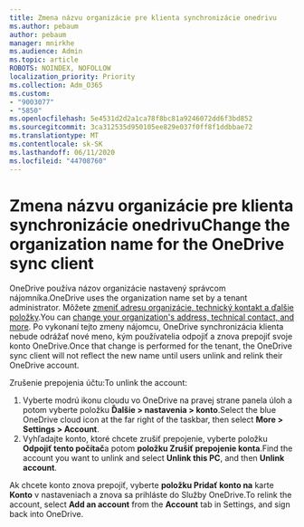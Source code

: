 ```yaml
---
title: Zmena názvu organizácie pre klienta synchronizácie onedrivu
ms.author: pebaum
author: pebaum
manager: mnirkhe
ms.audience: Admin
ms.topic: article
ROBOTS: NOINDEX, NOFOLLOW
localization_priority: Priority
ms.collection: Adm_O365
ms.custom:
- "9003077"
- "5850"
ms.openlocfilehash: 5e4531d2d2a1ca78f8bc81a9246072dd6f3bd852
ms.sourcegitcommit: 3ca312535d950105ee829e037f0ff8f1ddbbae72
ms.translationtype: MT
ms.contentlocale: sk-SK
ms.lasthandoff: 06/11/2020
ms.locfileid: "44708760"
---
```

# <a name="change-the-organization-name-for-the-onedrive-sync-client"></a><span data-ttu-id="14427-102">Zmena názvu organizácie pre klienta synchronizácie onedrivu</span><span class="sxs-lookup"><span data-stu-id="14427-102">Change the organization name for the OneDrive sync client</span></span>

<span data-ttu-id="14427-103">OneDrive používa názov organizácie nastavený správcom nájomníka.</span><span class="sxs-lookup"><span data-stu-id="14427-103">OneDrive uses the organization name set by a tenant administrator.</span></span>  <span data-ttu-id="14427-104">Môžete [zmeniť adresu organizácie, technický kontakt a ďalšie položky](https://docs.microsoft.com/microsoft-365/admin/manage/change-address-contact-and-more).</span><span class="sxs-lookup"><span data-stu-id="14427-104">You can [change your organization's address, technical contact, and more](https://docs.microsoft.com/microsoft-365/admin/manage/change-address-contact-and-more).</span></span> <span data-ttu-id="14427-105">Po vykonaní tejto zmeny nájomcu, OneDrive synchronizácia klienta nebude odrážať nové meno, kým používatelia odpojiť a znova prepojiť svoje konto OneDrive.</span><span class="sxs-lookup"><span data-stu-id="14427-105">Once that change is performed for the tenant, the OneDrive sync client will not reflect the new name until users unlink and relink their OneDrive account.</span></span>

<span data-ttu-id="14427-106">Zrušenie prepojenia účtu:</span><span class="sxs-lookup"><span data-stu-id="14427-106">To unlink the account:</span></span>

1. <span data-ttu-id="14427-107">Vyberte modrú ikonu cloudu vo OneDrive na pravej strane panela úloh a potom vyberte položku **Ďalšie > nastavenia > konto**.</span><span class="sxs-lookup"><span data-stu-id="14427-107">Select the blue OneDrive cloud icon at the far right of the taskbar, then select  **More > Settings > Account**.</span></span>
2. <span data-ttu-id="14427-108">Vyhľadajte konto, ktoré chcete zrušiť prepojenie, vyberte položku **Odpojiť tento počítač**a potom **položku Zrušiť prepojenie konta**.</span><span class="sxs-lookup"><span data-stu-id="14427-108">Find the account you want to unlink and select  **Unlink this PC**, and then  **Unlink account**.</span></span>

<span data-ttu-id="14427-109">Ak chcete konto znova prepojiť, vyberte **položku Pridať konto na** karte **Konto** v nastaveniach a znova sa prihláste do Služby OneDrive.</span><span class="sxs-lookup"><span data-stu-id="14427-109">To relink the account, select  **Add an account** from the  **Account** tab in Settings, and sign back into OneDrive.</span></span>